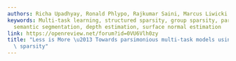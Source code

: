 ```yaml
---
authors: Richa Upadhyay, Ronald Phlypo, Rajkumar Saini, Marcus Liwicki
keywords: Multi-task learning, structured sparsity, group sparsity, parameter pruning,
  semantic segmentation, depth estimation, surface normal estimation
link: https://openreview.net/forum?id=0VU6Vlh0zy
title: "Less is More \u2013 Towards parsimonious multi-task models using structured\
  \ sparsity"
---
```

